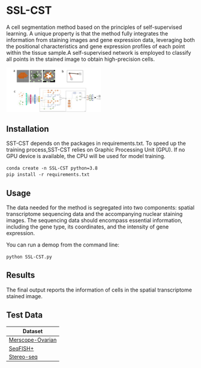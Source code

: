 # SSL-CST
A cell segmentation method based on the principles of self-supervised learning. A unique property is that the method fully integrates the information from staining images and gene expression data, leveraging both the positional characteristics and gene expression profiles of each point within the tissue sample.A self-supervised network is employed to classify all points in the stained image to obtain high-precision cells.

<img src="./data/ssl_network2.jpg" alt="" width="50%">

## Installation
SST-CST depends on the  packages in requirements.txt. To speed up the training process,SST-CST  relies on Graphic Processing Unit (GPU). If no GPU device is available, the CPU will be used for model training.

```conda create -n SSL-CST python=3.8```  
```pip install -r requirements.txt```

## Usage
The data needed for the method is segregated into two components: spatial transcriptome sequencing data and the accompanying nuclear staining images. The sequencing data should encompass essential information, including the gene type, its coordinates, and the intensity of gene expression.

You can run a demop from the command line:


```python SSL-CST.py```

## Results
The final output reports the information of cells in the spatial transcriptome stained image.

## Test Data
|  Dataset |
|  ----    |
|[Merscope-Ovarian](https://info.vizgen.com/ffpe-showcase?submissionGuid=f83ea2a7-da9f-45cb-ae1a-570552229bda) |
|[SeqFISH+](https://zenodo.org/records/2669683) |
|[Stereo-seq](https://db.cngb.org/stomics/mosta/download/) |



